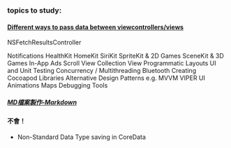 
### topics to study:

#### [Different ways to pass data between viewcontrollers/views](https://manasaprema04.medium.com/different-ways-to-pass-data-between-viewcontrollers-views-8b7095e9b1bf)


NSFetchResultsController

Notifications
HealthKit
HomeKit
SiriKit
SpriteKit & 2D Games
SceneKit & 3D Games
In-App Ads
Scroll View
Collection View
Programmatic Layouts
UI and Unit Testing
Concurrency / Multithreading
Bluetooth
Creating Cocoapod Libraries
Alternative Design Patterns e.g. MVVM VIPER
UI Animations
Maps
Debugging Tools


##### [MD檔案製作-Markdown](https://guides.github.com/features/mastering-markdown/)


#### 不會！
-  Non-Standard Data Type  saving in CoreData
